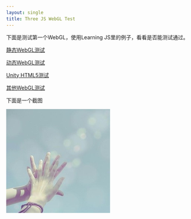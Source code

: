 ```yaml
---
layout: single
title: Three JS WebGL Test
---
```


下面是测试第一个WebGL，使用Learning JS里的例子，看看是否能测试通过。


[静态WebGL测试](/webGL/01-03-MaterialLights.html)

[动态WebGL测试](/webGL/03-01-BasicLight.html)

[Unity HTML5测试](/unity5/BaseScene/index.html)

[其他WebGL测试](http://wildflower.resn.co.nz/?Li+Ling)


下面是一个截图


![Hands](/pics/Hands.jpg)